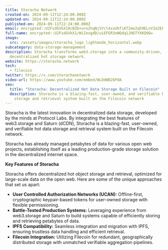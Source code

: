 ```yaml
---
title: Storacha Network
created-on: 2024-09-11T12:24:00.000Z
updated-on: 2024-09-11T12:24:00.000Z
published-on: 2024-09-11T12:24:00.000Z
email: encrypted::U2FsdGVkX18cBZb+u+o2hqNjSYcl4xvUhfiKT2mo2qh9ELnV1G2EFEVKNokmQvyi
full-name: encrypted::U2FsdGVkX1/WiIexgdD/uiEFGR3oWQdq1JHGTYXKQ9Q=
image:
  src: /assets/images/storacha_logo_lightmode_horizontal.webp
subcategory: data-storage-management
description: Storacha transforms web3.storage into a community-driven,
  decentralized hot storage network.
website: https://storacha.network
tech:
  - filecoin
twitter: https://x.com/storachanetwork
video-url: https://www.youtube.com/embed/WLOdWD2bFOA
seo:
  title: "Storacha: Decentralized Hot Data Storage Built on Filecoin"
  description: Storacha is a blazing-fast, user-owned, and verifiable hot data
    storage and retrieval system built on the Filecoin network
---
```


Storacha is the latest innovation in decentralized data storage, developed by the minds at Protocol Labs. By integrating the best features of web3.storage and Saturn (dCDN), Storacha is a blazing-fast, user-owned, and verifiable hot data storage and retrieval system built on the Filecoin network.

Storacha has already managed petabytes of data for various open web projects, establishing itself as a leading production-grade storage solution in the decentralized internet space.

**Key Features of Storacha**

Storacha offers decentralized hot object storage and retrieval, optimized for large-scale data on the open web. Here are some of the unique approaches that set us apart:

- **User Controlled Authorization Networks (UCAN):** Offline-first, cryptographic keypair-based tokens for user-owned storage with flexible permissioning.
- **Battle-Tested Production Systems:** Leveraging experience from web3.storage and Saturn to build systems capable of efficiently storing and retrieving petabytes of data.
- **IPFS Compatibility:** Seamless integration and migration with IPFS, ensuring trustless data handling and efficient retrieval.
- **Filecoin Integration:** Utilizing Filecoin for redundant, geographically distributed storage with unmatched verifiable aggregation pipelines.
